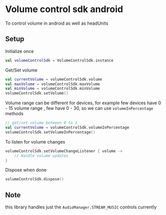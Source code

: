 # Volume control sdk android

To control volume in android as well as headUnits

## Setup 

Initialize once 

```kotlin
val volumeControlSdk = VolumeControlSdk.instance
```

Get/Set volume

```kotlin
val currentVolume = volumeControlSdk.volume
val maxVolume = volumeControlSdk.maxVolume
val minVolume = volumeControlSdk.minVolume
volumeControlSdk.setVolume()
```

Volume range can be different for devices, for example few devices have 0 - 15 volume range , few have 0 - 30, so we can use `volumeInPercentage` methods

```kotlin
// get/set volume between 0 to 1
val currentVolume = volumeControlSdk.volumeInPercentage
volumeControlSdk.setVolumeInPercentage()
```

To listen for volume changes

```kotlin
volumeControlSdk.setVolumeChangeListener { volume ->
    // Handle volume updates
}
```

Dispose when done

```kotlin
volumeControlSdk.dispose()
```

## Note 

this library handles just the `AudioManager.STREAM_MUSIC` controls currently
